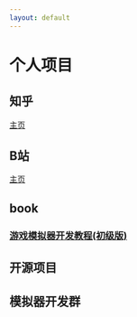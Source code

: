 ```yaml
---
layout: default
---
```


# 个人项目

## 知乎
[主页](https://www.zhihu.com/people/jim-79-39-91)
## B站
[主页](https://space.bilibili.com/3493279404395296)

## book
### [游戏模拟器开发教程(初级版)](https://github.com/jinjiacun123/jinjiacun123.github.io/blob/main/docs/game_emulator_develop(primary).md)

## 开源项目

## 模拟器开发群
